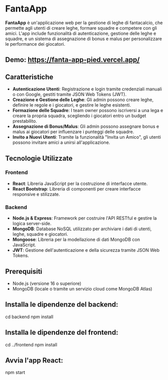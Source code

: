 # FantaApp

**FantaApp** è un'applicazione web per la gestione di leghe di fantacalcio, che permette agli utenti di creare leghe, formare squadre e competere con gli amici. L'app include funzionalità di autenticazione, gestione delle leghe e squadre, e un sistema di assegnazione di bonus e malus per personalizzare le performance dei giocatori.

## Demo: https://fanta-app-pied.vercel.app/

## Caratteristiche

- **Autenticazione Utenti**: Registrazione e login tramite credenziali manuali o con Google, gestiti tramite JSON Web Tokens (JWT).
- **Creazione e Gestione delle Leghe**: Gli admin possono creare leghe, definire le regole e i giocatori, e gestire le leghe esistenti.
- **Formazione delle Squadre**: I team owner possono iscriversi a una lega e creare la propria squadra, scegliendo i giocatori entro un budget prestabilito.
- **Assegnazione di Bonus/Malus**: Gli admin possono assegnare bonus e malus ai giocatori per influenzare i punteggi delle squadre.
- **Invito a Nuovi Utenti**: Tramite la funzionalità "Invita un Amico", gli utenti possono invitare amici a unirsi all'applicazione.

## Tecnologie Utilizzate

### Frontend
- **React**: Libreria JavaScript per la costruzione di interfacce utente.
- **React Bootstrap**: Libreria di componenti per creare interfacce responsive e stilizzate.

### Backend
- **Node.js & Express**: Framework per costruire l'API RESTful e gestire la logica server-side.
- **MongoDB**: Database NoSQL utilizzato per archiviare i dati di utenti, leghe, squadre e giocatori.
- **Mongoose**: Libreria per la modellazione di dati MongoDB con JavaScript.
- **JWT**: Gestione dell'autenticazione e della sicurezza tramite JSON Web Tokens.

## Prerequisiti

- Node.js (versione 16 o superiore)
- MongoDB (locale o tramite un servizio cloud come MongoDB Atlas)



## Installa le dipendenze del backend:

cd backend
npm install


## Installa le dipendenze del frontend:
cd ../frontend
npm install

## Avvia l'app React:
npm start

